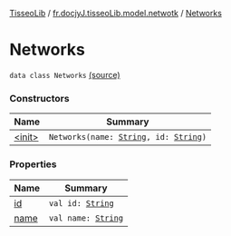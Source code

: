 [TisseoLib](../../index.md) / [fr.docjyJ.tisseoLib.model.netwotk](../index.md) / [Networks](./index.md)

# Networks

`data class Networks` [(source)](https://github.com/docjyJ/TisseoLib/tree/master/src/main/kotlin/fr/docjyJ/tisseoLib/model/netwotk/Networks.kt#L3)

### Constructors

| Name | Summary |
|---|---|
| [&lt;init&gt;](-init-.md) | `Networks(name: `[`String`](https://kotlinlang.org/api/latest/jvm/stdlib/kotlin/-string/index.html)`, id: `[`String`](https://kotlinlang.org/api/latest/jvm/stdlib/kotlin/-string/index.html)`)` |

### Properties

| Name | Summary |
|---|---|
| [id](id.md) | `val id: `[`String`](https://kotlinlang.org/api/latest/jvm/stdlib/kotlin/-string/index.html) |
| [name](name.md) | `val name: `[`String`](https://kotlinlang.org/api/latest/jvm/stdlib/kotlin/-string/index.html) |
